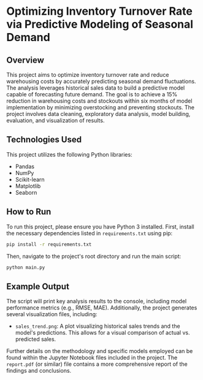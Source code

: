 # Optimizing Inventory Turnover Rate via Predictive Modeling of Seasonal Demand

## Overview

This project aims to optimize inventory turnover rate and reduce warehousing costs by accurately predicting seasonal demand fluctuations.  The analysis leverages historical sales data to build a predictive model capable of forecasting future demand.  The goal is to achieve a 15% reduction in warehousing costs and stockouts within six months of model implementation by minimizing overstocking and preventing stockouts.  The project involves data cleaning, exploratory data analysis, model building, evaluation, and visualization of results.

## Technologies Used

This project utilizes the following Python libraries:

* Pandas
* NumPy
* Scikit-learn
* Matplotlib
* Seaborn

## How to Run

To run this project, please ensure you have Python 3 installed.  First, install the necessary dependencies listed in `requirements.txt` using pip:

```bash
pip install -r requirements.txt
```

Then, navigate to the project's root directory and run the main script:

```bash
python main.py
```

## Example Output

The script will print key analysis results to the console, including model performance metrics (e.g., RMSE, MAE).  Additionally, the project generates several visualization files, including:

* `sales_trend.png`: A plot visualizing historical sales trends and the model's predictions.  This allows for a visual comparison of actual vs. predicted sales.


Further details on the methodology and specific models employed can be found within the Jupyter Notebook files included in the project.  The `report.pdf` (or similar) file contains a more comprehensive report of the findings and conclusions.